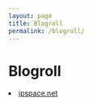```yaml
---
layout: page
title: Blogroll
permalink: /blogroll/
---
```

<h1>Blogroll</h1>  
<li><a href="http://blog.ipspace.net/">ipspace.net</a></li>

